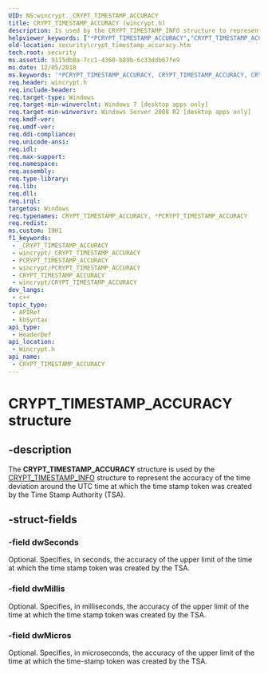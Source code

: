 ```yaml
---
UID: NS:wincrypt._CRYPT_TIMESTAMP_ACCURACY
title: CRYPT_TIMESTAMP_ACCURACY (wincrypt.h)
description: Is used by the CRYPT_TIMESTAMP_INFO structure to represent the accuracy of the time deviation around the UTC time at which the time stamp token was created by the Time Stamp Authority (TSA).
helpviewer_keywords: ["*PCRYPT_TIMESTAMP_ACCURACY","CRYPT_TIMESTAMP_ACCURACY","CRYPT_TIMESTAMP_ACCURACY structure [Security]","PCRYPT_TIMESTAMP_ACCURACY","PCRYPT_TIMESTAMP_ACCURACY structure pointer [Security]","security.crypt_timestamp_accuracy","wincrypt/CRYPT_TIMESTAMP_ACCURACY","wincrypt/PCRYPT_TIMESTAMP_ACCURACY"]
old-location: security\crypt_timestamp_accuracy.htm
tech.root: security
ms.assetid: 9115db8a-7cc1-4360-b89b-6c33ddb67fe9
ms.date: 12/05/2018
ms.keywords: '*PCRYPT_TIMESTAMP_ACCURACY, CRYPT_TIMESTAMP_ACCURACY, CRYPT_TIMESTAMP_ACCURACY structure [Security], PCRYPT_TIMESTAMP_ACCURACY, PCRYPT_TIMESTAMP_ACCURACY structure pointer [Security], security.crypt_timestamp_accuracy, wincrypt/CRYPT_TIMESTAMP_ACCURACY, wincrypt/PCRYPT_TIMESTAMP_ACCURACY'
req.header: wincrypt.h
req.include-header: 
req.target-type: Windows
req.target-min-winverclnt: Windows 7 [desktop apps only]
req.target-min-winversvr: Windows Server 2008 R2 [desktop apps only]
req.kmdf-ver: 
req.umdf-ver: 
req.ddi-compliance: 
req.unicode-ansi: 
req.idl: 
req.max-support: 
req.namespace: 
req.assembly: 
req.type-library: 
req.lib: 
req.dll: 
req.irql: 
targetos: Windows
req.typenames: CRYPT_TIMESTAMP_ACCURACY, *PCRYPT_TIMESTAMP_ACCURACY
req.redist: 
ms.custom: 19H1
f1_keywords:
 - _CRYPT_TIMESTAMP_ACCURACY
 - wincrypt/_CRYPT_TIMESTAMP_ACCURACY
 - PCRYPT_TIMESTAMP_ACCURACY
 - wincrypt/PCRYPT_TIMESTAMP_ACCURACY
 - CRYPT_TIMESTAMP_ACCURACY
 - wincrypt/CRYPT_TIMESTAMP_ACCURACY
dev_langs:
 - c++
topic_type:
 - APIRef
 - kbSyntax
api_type:
 - HeaderDef
api_location:
 - Wincrypt.h
api_name:
 - CRYPT_TIMESTAMP_ACCURACY
---
```


# CRYPT_TIMESTAMP_ACCURACY structure


## -description

The <b>CRYPT_TIMESTAMP_ACCURACY</b> structure is used by the <a href="https://docs.microsoft.com/windows/desktop/api/wincrypt/ns-wincrypt-crypt_timestamp_info">CRYPT_TIMESTAMP_INFO</a> structure to represent the accuracy of the time deviation around the UTC time at which the time stamp token was created by the Time Stamp Authority (TSA).

## -struct-fields

### -field dwSeconds

Optional. Specifies, in seconds, the accuracy of the upper limit of the time at which the time stamp token was created by the TSA.

### -field dwMillis

Optional. Specifies, in milliseconds, the accuracy of the upper limit of the time at which the time stamp token was  created by the TSA.

### -field dwMicros

Optional. Specifies, in microseconds, the accuracy of the upper limit of the time at which the time-stamp token was created by the TSA.

